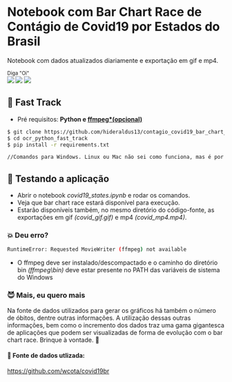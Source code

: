 # Notebook com Bar Chart Race de Contágio de Covid19 por Estados do Brasil  

Notebook com dados atualizados diariamente e exportação em gif e mp4.

<sub>Diga "Oi" <br> 
    [<img src = "https://img.shields.io/badge/github-black.svg?&style=for-the-badge&logo=github&logoColor=white">](https://github.com/hideraldus13)
    [<img src="https://img.shields.io/badge/linkedin-%230077B5.svg?&style=for-the-badge&logo=linkedin&logoColor=white" />](https://www.linkedin.com/in/hideraldoluis/) 
    [<img src = "https://img.shields.io/badge/instagram-%23E4405F.svg?&style=for-the-badge&logo=instagram&logoColor=white">](https://www.instagram.com/hideraldojunior/) 
</sub>

## :runner: Fast Track
* Pré requisitos: <b>Python e [ffmpeg*(opcional)](https://ffmpeg.zeranoe.com/builds/ "Página de Download do ffmpeg")</b>
```bash
$ git clone https://github.com/hideraldus13/contagio_covid19_bar_chart_race.git
$ cd ocr_python_fast_track
$ pip install -r requirements.txt

//Comandos para Windows. Linux ou Mac não sei como funciona, mas é por aí.
```

## :candy: Testando a aplicação

- Abrir o notebook <i>covid19_states.ipynb</i> e rodar os comandos. 
- Veja que bar chart race estará disponível para execução. 
- Estarão disponíveis também, no mesmo diretório do código-fonte, as exportações em gif <i>(covid_gif.gif)</i> e mp4 <i>(covid_mp4.mp4)</i>. 

### :boom: Deu erro?
```bash
RuntimeError: Requested MovieWriter (ffmpeg) not available
```

- O ffmpeg deve ser instalado/descompactado e o caminho do diretório bin <i>(ffmpeg\bin)</i> deve estar presente no PATH das variáveis de sistema do Windows


### :smiling_imp: Mais, eu quero mais

Na fonte de dados utilizados para gerar os gráficos há também o número de óbitos, dentre outras informações. 
A utilização dessas outras informações, bem como o incremento dos dados traz uma gama gigantesca de aplicações que podem ser visualizadas de forma de evolução com o bar chart race.
Brinque à vontade. :gift:


#### :floppy_disk: Fonte de dados utlizada:
https://github.com/wcota/covid19br
